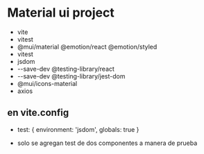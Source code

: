 # Material ui project
- vite
- vitest
- @mui/material @emotion/react @emotion/styled
- vitest
- jsdom
- --save-dev @testing-library/react
- --save-dev @testing-library/jest-dom
- @mui/icons-material
- axios
## en vite.config 
-  test: {
    environment: 'jsdom',
    globals: true
  }
* solo se agregan test de dos componentes a manera de prueba
